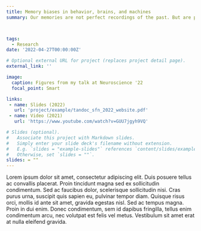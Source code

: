 ```yaml
---
title: Memory biases in behavior, brains, and machines
summary: Our memories are not perfect recordings of the past. But are prone to bias and misinformation. As part of my PhD work, I have been identifying what kind of memories are most susceptible to such biases. By combining behavioral experiments, fMRI, and neural networks, we show that memory biases similarly exist in humans and machines. And we find, that they are not just random errors, but are a product of an optimal learning system. I recently presented this work as a talk (see slides below) at one of the biggest conferences in the world {{< staticref "https://www.sfn.org/meetings/neuroscience-2022" "newtab" >}}Neuroscience 2022.{{< /staticref >}}



tags:
  - Research
date: '2022-04-27T00:00:00Z'

# Optional external URL for project (replaces project detail page).
external_link: ''

image:
  caption: Figures from my talk at Neuroscience '22
  focal_point: Smart

links:
 - name: Slides (2022)
   url: 'project/example/tandoc_sfn_2022_website.pdf'
 - name: Video (2021)
   url: 'https://www.youtube.com/watch?v=GUU7jgyh9VQ'

# Slides (optional).
#   Associate this project with Markdown slides.
#   Simply enter your slide deck's filename without extension.
#   E.g. `slides = "example-slides"` references `content/slides/example-slides.md`.
#   Otherwise, set `slides = ""`.
slides: = ""
---
```


Lorem ipsum dolor sit amet, consectetur adipiscing elit. Duis posuere tellus ac convallis placerat. Proin tincidunt magna sed ex sollicitudin condimentum. Sed ac faucibus dolor, scelerisque sollicitudin nisi. Cras purus urna, suscipit quis sapien eu, pulvinar tempor diam. Quisque risus orci, mollis id ante sit amet, gravida egestas nisl. Sed ac tempus magna. Proin in dui enim. Donec condimentum, sem id dapibus fringilla, tellus enim condimentum arcu, nec volutpat est felis vel metus. Vestibulum sit amet erat at nulla eleifend gravida.
